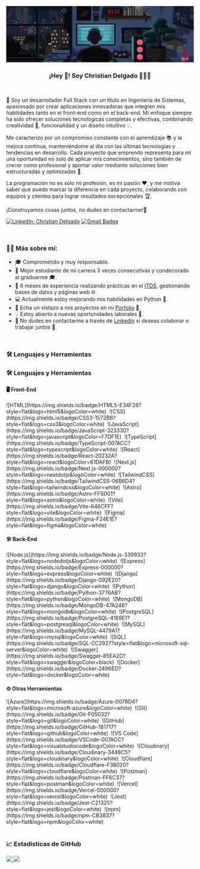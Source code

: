 <div align="center">
  <img src="https://raw.githubusercontent.com/ChristianDev47/ChristianDev47/refs/heads/master/assets/banner.gif">
</div>

<p align="center">
   <h3 align="center">¡Hey 👋! Soy Christian Delgado 👨🏻‍💻</h3>
</p>
<br>

🚀 Soy un desarrollador Full Stack con un título en Ingeniería de Sistemas, apasionado por crear aplicaciones innovadoras que integren mis habilidades tanto en el front-end como en el back-end. Mi enfoque siempre ha sido ofrecer soluciones tecnológicas completas y efectivas, combinando creatividad 🎨, funcionalidad y un diseño intuitivo 💡.

Me caracterizo por un compromiso constante con el aprendizaje 📚 y la mejora continua, manteniéndome al día con las últimas tecnologías y tendencias en desarrollo. Cada proyecto que emprendo representa para mí una oportunidad no solo de aplicar mis conocimientos, sino también de crecer como profesional y aportar valor mediante soluciones bien estructuradas y optimizadas 🔧.

La programación no es solo mi profesión, es mi pasión ❤️, y me motiva saber que puedo marcar la diferencia en cada proyecto, colaborando con equipos y clientes para lograr resultados excepcionales 🏆.

¡Construyamos cosas juntos, no dudes en contactarme!🌟

[![LinkedIn: Christian Delgado](https://img.shields.io/badge/-Linkedin-0077B5?style=flat&logo=Linkedin&logoColor=white&link=https://www.linkedin.com/in/christian-delgado-sanchez/)](https://www.linkedin.com/in/christian-delgado-sanchez/)
[![Gmail Badge](https://img.shields.io/badge/-Gmail-D14836?style=flat&logo=gmail&logoColor=white&link=mailto:christiands.dev@gmail.com)](mailto:christiands.dev@gmail.com)

<br/>

### 👨‍💻 Más sobre mí:

- 🎓 Comprometido y muy responsable. 
- 🏅 Mejor estudiante de mi carrera 3 veces consecutivas y condecorado al graduarme 🎓.
- 💼 6 meses de experiencia realizando prácticas en el [ITDS](https://itdstarija.edu.bo/), gestionando bases de datos y páginas web 🌐.
- 💻 Actualmente estoy mejorando mis habilidades en Python 🐍.
- 🔗 Echa un vistazo a mis proyectos en mi [Porfolio](https://porfolio-christiandelgado.vercel.app/) 📁.
- 💡 Estoy abierto a nuevas oportunidades laborales 🚀.
- 🤝 No dudes en contactarme a través de [Linkedin](https://www.linkedin.com/in/christian-delgado-sanchez/) si deseas colaborar o trabajar juntos 💼.


<br/>

### 🛠 Lenguajes y Herramientas

### 🛠 Lenguajes y Herramientas

<h4>🖥️ Front-End</h4>
<div>
  ![HTML](https://img.shields.io/badge/HTML5-E34F26?style=flat&logo=html5&logoColor=white)&nbsp;
  ![CSS](https://img.shields.io/badge/CSS3-1572B6?style=flat&logo=css3&logoColor=white)&nbsp;
  ![JavaScript](https://img.shields.io/badge/JavaScript-323330?style=flat&logo=javascript&logoColor=F7DF1E)&nbsp;
  ![TypeScript](https://img.shields.io/badge/TypeScript-007ACC?style=flat&logo=typescript&logoColor=white)&nbsp;
  ![React](https://img.shields.io/badge/React-20232A?style=flat&logo=react&logoColor=61DAFB)&nbsp;
  ![Next.js](https://img.shields.io/badge/Next.js-000000?style=flat&logo=nextdotjs&logoColor=white)&nbsp;
  ![TailwindCSS](https://img.shields.io/badge/TailwindCSS-06B6D4?style=flat&logo=tailwindcss&logoColor=white)&nbsp;
  ![Astro](https://img.shields.io/badge/Astro-FF5D01?style=flat&logo=astro&logoColor=white)&nbsp;
  ![Vite](https://img.shields.io/badge/Vite-646CFF?style=flat&logo=vite&logoColor=white)&nbsp;
  ![Figma](https://img.shields.io/badge/Figma-F24E1E?style=flat&logo=figma&logoColor=white)&nbsp;
</div>
<h4>🛠 Back-End</h4>
<div>
  ![Node.js](https://img.shields.io/badge/Node.js-339933?style=flat&logo=nodedotjs&logoColor=white)&nbsp;
  ![Express](https://img.shields.io/badge/Express-000000?style=flat&logo=express&logoColor=white)&nbsp;
  ![Django](https://img.shields.io/badge/Django-092E20?style=flat&logo=django&logoColor=white)&nbsp;
  ![Python](https://img.shields.io/badge/Python-3776AB?style=flat&logo=python&logoColor=white)&nbsp;
  ![MongoDB](https://img.shields.io/badge/MongoDB-47A248?style=flat&logo=mongodb&logoColor=white)&nbsp;
  ![PostgreSQL](https://img.shields.io/badge/PostgreSQL-4169E1?style=flat&logo=postgresql&logoColor=white)&nbsp;
  ![MySQL](https://img.shields.io/badge/MySQL-4479A1?style=flat&logo=mysql&logoColor=white)&nbsp;
  ![SQL](https://img.shields.io/badge/SQL-CC2927?style=flat&logo=microsoft-sql-server&logoColor=white)&nbsp;
  ![Swagger](https://img.shields.io/badge/Swagger-85EA2D?style=flat&logo=swagger&logoColor=black)&nbsp;
  ![Docker](https://img.shields.io/badge/Docker-2496ED?style=flat&logo=docker&logoColor=white)&nbsp;
</div>
<h4>⚙️ Otras Herramientas</h4>
<div>
  ![Azure](https://img.shields.io/badge/Azure-0078D4?style=flat&logo=microsoft-azure&logoColor=white)&nbsp;
  ![Git](https://img.shields.io/badge/Git-F05032?style=flat&logo=git&logoColor=white)&nbsp;
  ![GitHub](https://img.shields.io/badge/GitHub-181717?style=flat&logo=github&logoColor=white)&nbsp;
  ![VS Code](https://img.shields.io/badge/VSCode-007ACC?style=flat&logo=visualstudiocode&logoColor=white)&nbsp;
  ![Cloudinary](https://img.shields.io/badge/Cloudinary-3448C5?style=flat&logo=cloudinary&logoColor=white)&nbsp;
  ![Cloudflare](https://img.shields.io/badge/Cloudflare-F38020?style=flat&logo=cloudflare&logoColor=white)&nbsp;
  ![Postman](https://img.shields.io/badge/Postman-FF6C37?style=flat&logo=postman&logoColor=white)&nbsp;
  ![Vercel](https://img.shields.io/badge/Vercel-000000?style=flat&logo=vercel&logoColor=white)&nbsp;
  ![Jest](https://img.shields.io/badge/Jest-C21325?style=flat&logo=jest&logoColor=white)&nbsp;
  ![npm](https://img.shields.io/badge/npm-CB3837?style=flat&logo=npm&logoColor=white)&nbsp;
</div>

<br/>

### 📈 Estadisticas de GitHub

<div align="left">
  <a href="https://github.com/ChristianDev47">
    <img height="180em" src="https://github-readme-stats.vercel.app/api?username=ChristianDev47&show_icons=true&theme=dracula&include_all_commits=true&count_private=true"/>
    <img height="180em" src="https://github-readme-stats.vercel.app/api/top-langs/?username=ChristianDev47&layout=compact&langs_count=7&theme=dracula"/>
  </a>
 </div>
